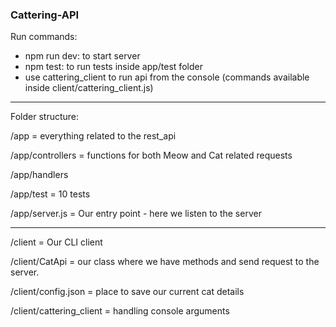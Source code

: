 ### Cattering-API

Run commands:
- npm run dev: to start server
- npm test: to run tests inside app/test folder
- use cattering_client to run api from the console (commands available inside client/cattering_client.js)

----

Folder structure:

/app = everything related to the rest_api

/app/controllers = functions for both Meow and Cat related requests

/app/handlers

/app/test = 10 tests

/app/server.js = Our entry point - here we listen to the server


------
/client = Our CLI client 

/client/CatApi = our class where we have methods and send request to the server.

/client/config.json = place to save our current cat details

/client/cattering_client = handling console arguments 




